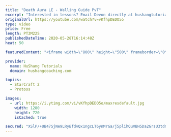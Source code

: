 ```yaml
---
title: "Death Aura LE - Walling Guide PvT"
excerpt: "Interested in lessons? Email Devon directly at hushangtutorials@outlook.com ------------------------------------------------------------------------------------------------------- Want to support HuShang Tutorials directly? Patreon is a website where you can contribute a monthly donation that will help"
originalUrl: https://youtube.com/watch?v=vKfhpDEDO5o
type: video
price: Free
length: PT3M22S
publishedDateTime: 2020-05-28T16:14:48Z
heat: 50

featuredContent: "<iframe width=\"800\" height=\"500\" frameborder=\"0\" src=\"https://www.youtube.com/embed/vKfhpDEDO5o\" allow=\"accelerometer; autoplay; encrypted-media; gyroscope; picture-in-picture\" allowfullscreen></iframe>"

provider:
  name: HuShang Tutorials
  domain: hushangcoaching.com

topics:
  - StarCraft 2
  - Protoss

images:
  - url: https://i.ytimg.com/vi/vKfhpDEDO5o/maxresdefault.jpg
    width: 1280
    height: 720
    isCached: true

secured: "XSlP/+UB47SjNe9LRyBfdvQx1ngcLT6ynMrGa/j5plihQuVBH5Da2GrsU3tdGuGlu3BxqblNQV54Nukr4bIm5+3tDV6Gso4FF04Tig5gvqJo7fmGQto1WWJB9P2/Zheh8fObX1ekO3s3hAXBRijVwJOWhDjP/ID7YPttM0T4hgMt9qjI7dC/f/vcK6UjPYxPWx2ERaCY8qzrwCdEOOP8jLA9nFPo4/vpciccj+ZdRW9Mf5BTGj7IMBNOzVyImGwuk2GjY20bBXZpmSWyT2GfQhBnwrfNcsOWoEUrS7ggcaUU9473KMMCZvUA377y8yHI+oBCzReuk2TmPpAJY4YQwrK4Uo6MoDLPJRru6yD91wyXxxlH9kDTKdAMJ+SNeS1HbMbkjSf/K4iIrYwLzrFO/e+bcxnfaKXpnmc8m5Wy0hM=;TP0XVIKorUmas7AZgiEFwg=="
---
```



